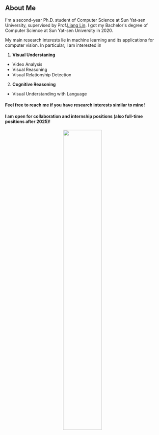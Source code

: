 ## About Me

I'm a second-year Ph.D. student of Computer Science at Sun Yat-sen University, supervised by Prof.<a href="http://www.linliang.net/" target="_blank">Liang Lin</a>. I got my Bachelor's degree of Computer Science at Sun Yat-sen University in 2020.   
          
My main research interests lie in machine learning and its applications for computer vision. In particular, I am interested in <br>
1) **Visual Understaning**
- Video Analysis
- Visual Reasoning
- Visual Relationship Detection

2) **Cognitive Reasoning**
- Visual Understanding with Language
        
#### Feel free to reach me if you have research interests similar to mine!  
#### I am open for collaboration and internship positions (also full-time positions after 2025)!  
          
<div align=center>
  <img src='./Figures/WeChat.png' width="50%" />
</div>

<div align=center>
  <a href="https://www.zhihu.com/people/putao537"><img src="https://img.shields.io/badge/知乎-blue" alt=""></a> <a href="https://twitter.com/TaoPu537"><img src="https://img.shields.io/badge/Twitter-blue" alt=""></a> <a href="https://wx.zsxq.com/dweb2/index/group/15288888851422"><img src="https://img.shields.io/badge/知识星球-green" alt=""></a>
</div>
